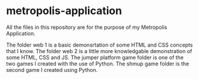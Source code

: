 # metropolis-application
All the files in this repository are for the purpose of my Metropolis Application.

The folder web 1 is a basic demonsrtation of some HTML and CSS concepts that I know.
The folder web 2 is a little more knowledgable demonstration of some HTML, CSS and JS.
The jumper platform game folder is one of the two games I created with the use of Python.
The shmup game folder is the second game I created using Python.
